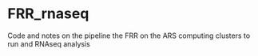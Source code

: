 # FRR_rnaseq
Code and notes on the pipeline the FRR on the ARS computing clusters to run and RNAseq analysis
